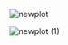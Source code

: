 ![newplot](https://github.com/user-attachments/assets/d8605973-a331-431f-9d78-9ccc92887aa5)

![newplot (1)](https://github.com/user-attachments/assets/8af6a0aa-af2d-4cd1-a735-0c9be3e3bc35)
